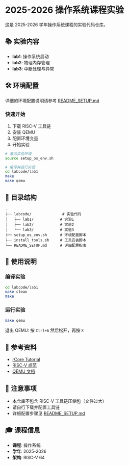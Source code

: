 # 2025-2026 操作系统课程实验

这是 2025-2026 学年操作系统课程的实验代码仓库。

## 📚 实验内容

- **lab1**: 操作系统启动
- **lab2**: 物理内存管理
- **lab3**: 中断处理与异常

## 🛠️ 环境配置

详细的环境配置说明请参考 [README_SETUP.md](README_SETUP.md)

### 快速开始

1. 下载 RISC-V 工具链
2. 安装 QEMU
3. 配置环境变量
4. 开始实验

```bash
# 激活实验环境
source setup_os_env.sh

# 编译并运行实验
cd labcode/lab1
make
make qemu
```

## 📂 目录结构

```
.
├── labcode/              # 实验代码
│   ├── lab1/            # 实验1
│   ├── lab2/            # 实验2
│   └── lab3/            # 实验3
├── setup_os_env.sh      # 环境配置脚本
├── install_tools.sh     # 工具安装脚本
└── README_SETUP.md      # 详细配置指南
```

## 🚀 使用说明

### 编译实验

```bash
cd labcode/lab1
make clean
make
```

### 运行实验

```bash
make qemu
```

退出 QEMU: 按 `Ctrl+A` 然后松开，再按 `X`

## 📖 参考资料

- [rCore Tutorial](https://rcore-os.github.io/rCore-Tutorial-Book-v3/)
- [RISC-V 规范](https://riscv.org/technical/specifications/)
- [QEMU 文档](https://www.qemu.org/docs/master/)

## 📝 注意事项

- 本仓库不包含 RISC-V 工具链压缩包（文件过大）
- 请自行下载并配置工具链
- 详细配置步骤见 [README_SETUP.md](README_SETUP.md)

## 🎓 课程信息

- **课程**: 操作系统
- **学年**: 2025-2026
- **架构**: RISC-V 64


